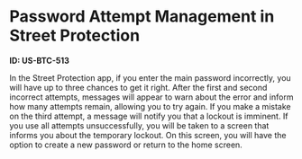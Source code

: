 # Password Attempt Management in Street Protection

**ID: US-BTC-513**

In the Street Protection app, if you enter the main password incorrectly, you will have up to three chances to get it right. After the first and second incorrect attempts, messages will appear to warn about the error and inform how many attempts remain, allowing you to try again. If you make a mistake on the third attempt, a message will notify you that a lockout is imminent. If you use all attempts unsuccessfully, you will be taken to a screen that informs you about the temporary lockout. On this screen, you will have the option to create a new password or return to the home screen.
